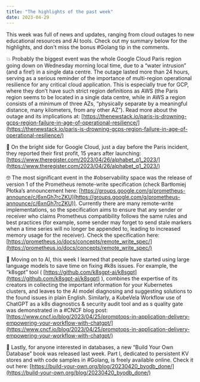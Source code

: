 ```yaml
---
title: "The highlights of the past week"
date: 2023-04-29
---
```


This week was full of news and updates, ranging from cloud outages to new educational resources and AI tools.
Check out my summary below for the highlights, and don't miss the bonus #Golang tip in the comments.

💥 Probably the biggest event was the whole Google Cloud Paris region going down on Wednesday morning local time,
due to a “water intrusion” (and a fire!) in a single data centre. The outage lasted more than 24 hours, serving as a serious reminder
of the importance of multi-region operational resilience for any critical cloud application. This is especially true for GCP,
where they don’t have such strict region definitions as AWS (the Paris region seems to be located in a single data centre,
while in AWS a region consists of a minimum of three AZs, “physically separate by a meaningful distance, many kilometers, from any other AZ”).
Read more about the outage and its implications at:
[https://thenewstack.io/paris-is-drowning-gcps-region-failure-in-age-of-operational-resilience/](https://thenewstack.io/paris-is-drowning-gcps-region-failure-in-age-of-operational-resilience/)

🎉 On the bright side for Google Cloud, just a day before the Paris incident, they reported their first profit, 15 years after launching:
[https://www.theregister.com/2023/04/26/alphabet_q1_2023/](https://www.theregister.com/2023/04/26/alphabet_q1_2023/)

🤓 The most significant event in the #observability space was the release of version 1 of the Prometheus remote-write specification
(check Bartłomiej Płotka’s announcement here:
[https://groups.google.com/g/prometheus-announce/c/6xnGh7rcZKU](https://groups.google.com/g/prometheus-announce/c/6xnGh7rcZKU)).
Currently there are many remote-write implementations, so the specification aims to ensure that any sender or receiver
who claims Prometheus compatibility follows the same rules and best practices (for example, some sender may forget to send stale markers
when a time series will no longer be appended to, leading to increased memory usage for the receiver). Check the specification here:
[https://prometheus.io/docs/concepts/remote_write_spec/](https://prometheus.io/docs/concepts/remote_write_spec/)

🤖 Moving on to AI, this week I learned that people have started using large language models to save time on fixing #k8s issues.
For example, the “k8sgpt” tool ( [https://github.com/k8sgpt-ai/k8sgpt](https://github.com/k8sgpt-ai/k8sgpt) ),
combines the expertise of its creators in collecting the important information for your Kubernetes clusters, and leaves to the AI model
diagnosing and suggesting solutions to the found issues in plain English. Similarly, a KubeVela Workflow use of ChatGPT
as a k8s diagnostics & security audit tool and as s quality gate was demonstrated in a #CNCF blog post:
[https://www.cncf.io/blog/2023/04/25/promptops-in-application-delivery-empowering-your-workflow-with-chatgpt/](https://www.cncf.io/blog/2023/04/25/promptops-in-application-delivery-empowering-your-workflow-with-chatgpt/)

📖 Lastly, for anyone interested in databases, a new “Build Your Own Database” book was released last week.
Part I, dedicated to persistent KV stores and with code samples in #Golang, is freely available online. Check it out here:
[https://build-your-own.org/blog/20230420_byodb_done/](https://build-your-own.org/blog/20230420_byodb_done/)
